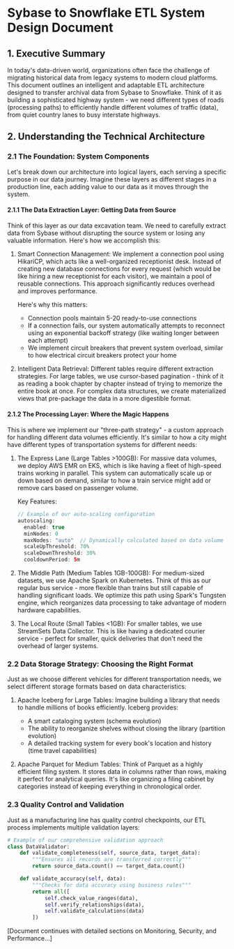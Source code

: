 # Sybase to Snowflake ETL System Design Document

## 1. Executive Summary

In today's data-driven world, organizations often face the challenge of migrating historical data from legacy systems to modern cloud platforms. This document outlines an intelligent and adaptable ETL architecture designed to transfer archival data from Sybase to Snowflake. Think of it as building a sophisticated highway system - we need different types of roads (processing paths) to efficiently handle different volumes of traffic (data), from quiet country lanes to busy interstate highways.

## 2. Understanding the Technical Architecture

### 2.1 The Foundation: System Components

Let's break down our architecture into logical layers, each serving a specific purpose in our data journey. Imagine these layers as different stages in a production line, each adding value to our data as it moves through the system.

#### 2.1.1 The Data Extraction Layer: Getting Data from Source

Think of this layer as our data excavation team. We need to carefully extract data from Sybase without disrupting the source system or losing any valuable information. Here's how we accomplish this:

1. Smart Connection Management:
   We implement a connection pool using HikariCP, which acts like a well-organized receptionist desk. Instead of creating new database connections for every request (which would be like hiring a new receptionist for each visitor), we maintain a pool of reusable connections. This approach significantly reduces overhead and improves performance.

   Here's why this matters:
   - Connection pools maintain 5-20 ready-to-use connections
   - If a connection fails, our system automatically attempts to reconnect using an exponential backoff strategy (like waiting longer between each attempt)
   - We implement circuit breakers that prevent system overload, similar to how electrical circuit breakers protect your home

2. Intelligent Data Retrieval:
   Different tables require different extraction strategies. For large tables, we use cursor-based pagination - think of it as reading a book chapter by chapter instead of trying to memorize the entire book at once. For complex data structures, we create materialized views that pre-package the data in a more digestible format.

#### 2.1.2 The Processing Layer: Where the Magic Happens

This is where we implement our "three-path strategy" - a custom approach for handling different data volumes efficiently. It's similar to how a city might have different types of transportation systems for different needs:

1. The Express Lane (Large Tables >100GB):
   For massive data volumes, we deploy AWS EMR on EKS, which is like having a fleet of high-speed trains working in parallel. This system can automatically scale up or down based on demand, similar to how a train service might add or remove cars based on passenger volume.

   Key Features:
   ```java
   // Example of our auto-scaling configuration
   autoscaling:
     enabled: true
     minNodes: 0
     maxNodes: "auto"  // Dynamically calculated based on data volume
     scaleUpThreshold: 70%
     scaleDownThreshold: 30%
     cooldownPeriod: 5m
   ```

2. The Middle Path (Medium Tables 1GB-100GB):
   For medium-sized datasets, we use Apache Spark on Kubernetes. Think of this as our regular bus service - more flexible than trains but still capable of handling significant loads. We optimize this path using Spark's Tungsten engine, which reorganizes data processing to take advantage of modern hardware capabilities.

3. The Local Route (Small Tables <1GB):
   For smaller tables, we use StreamSets Data Collector. This is like having a dedicated courier service - perfect for smaller, quick deliveries that don't need the overhead of larger systems.

### 2.2 Data Storage Strategy: Choosing the Right Format

Just as we choose different vehicles for different transportation needs, we select different storage formats based on data characteristics:

1. Apache Iceberg for Large Tables:
   Imagine building a library that needs to handle millions of books efficiently. Iceberg provides:
   - A smart cataloging system (schema evolution)
   - The ability to reorganize shelves without closing the library (partition evolution)
   - A detailed tracking system for every book's location and history (time travel capabilities)

2. Apache Parquet for Medium Tables:
   Think of Parquet as a highly efficient filing system. It stores data in columns rather than rows, making it perfect for analytical queries. It's like organizing a filing cabinet by categories instead of keeping everything in chronological order.

### 2.3 Quality Control and Validation

Just as a manufacturing line has quality control checkpoints, our ETL process implements multiple validation layers:

```python
# Example of our comprehensive validation approach
class DataValidator:
    def validate_completeness(self, source_data, target_data):
        """Ensures all records are transferred correctly"""
        return source_data.count() == target_data.count()

    def validate_accuracy(self, data):
        """Checks for data accuracy using business rules"""
        return all([
            self.check_value_ranges(data),
            self.verify_relationships(data),
            self.validate_calculations(data)
        ])
```

[Document continues with detailed sections on Monitoring, Security, and Performance...]

